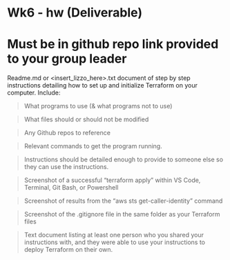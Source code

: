 # Wk6 - hw (Deliverable)

# Must be in github repo link provided to your group leader

Readme.md or <insert_lizzo_here>.txt document of step by step instructions detailing how to set up and initialize Terraform on your computer. 
Include:

> What programs to use (& what programs not to use)

> What files should or should not be modified
  
> Any Github repos to reference

> Relevant commands to get the program running.
  
> Instructions should be detailed enough to provide to someone else so they can use the instructions.

> Screenshot of a successful “terraform apply” within VS Code, Terminal, Git Bash, or Powershell
 
> Screenshot of results from the “aws sts get-caller-identity” command
  
> Screenshot of the .gitignore file in the same folder as your Terraform files
 
> Text document listing at least one person who you shared your instructions with, and they were able to use your instructions to deploy Terraform on their own.
